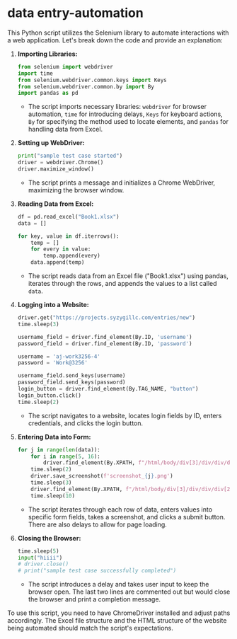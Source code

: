 # data entry-automation

This Python script utilizes the Selenium library to automate interactions with a web application. Let's break down the code and provide an explanation:

1. **Importing Libraries:**
   ```python
   from selenium import webdriver
   import time
   from selenium.webdriver.common.keys import Keys
   from selenium.webdriver.common.by import By
   import pandas as pd
   ```

   - The script imports necessary libraries: `webdriver` for browser automation, `time` for introducing delays, `Keys` for keyboard actions, `By` for specifying the method used to locate elements, and `pandas` for handling data from Excel.

2. **Setting up WebDriver:**
   ```python
   print("sample test case started")
   driver = webdriver.Chrome()
   driver.maximize_window()
   ```
   - The script prints a message and initializes a Chrome WebDriver, maximizing the browser window.

3. **Reading Data from Excel:**
   ```python
   df = pd.read_excel("Book1.xlsx")
   data = []

   for key, value in df.iterrows():
       temp = []
       for every in value:
           temp.append(every)
       data.append(temp)
   ```

   - The script reads data from an Excel file ("Book1.xlsx") using pandas, iterates through the rows, and appends the values to a list called `data`.

4. **Logging into a Website:**
   ```python
   driver.get("https://projects.syzygillc.com/entries/new")
   time.sleep(3)

   username_field = driver.find_element(By.ID, 'username')
   password_field = driver.find_element(By.ID, 'password')

   username = 'aj-work3256-4'
   password = 'Work@3256'

   username_field.send_keys(username)
   password_field.send_keys(password)
   login_button = driver.find_element(By.TAG_NAME, "button")
   login_button.click()
   time.sleep(2)
   ```
   - The script navigates to a website, locates login fields by ID, enters credentials, and clicks the login button.

5. **Entering Data into Form:**
   ```python
   for j in range(len(data)):
       for i in range(5, 16):
           driver.find_element(By.XPATH, f"/html/body/div[3]/div/div/div[2]/div/form/div/div[2]/div/div[4]/div/div[{i}]/div/input").send_keys(data[j][i - 5])
       time.sleep(2)
       driver.save_screenshot(f'screenshot_{j}.png')
       time.sleep(3)
       driver.find_element(By.XPATH, f"/html/body/div[3]/div/div/div[2]/div/form/div/div[2]/div/div[4]/div/div[16]/div/div/button").click()
       time.sleep(10)
   ```

   - The script iterates through each row of data, enters values into specific form fields, takes a screenshot, and clicks a submit button. There are also delays to allow for page loading.

6. **Closing the Browser:**
   ```python
   time.sleep(5)
   input("hiiii")
   # driver.close()
   # print("sample test case successfully completed")
   ```

   - The script introduces a delay and takes user input to keep the browser open. The last two lines are commented out but would close the browser and print a completion message.

To use this script, you need to have ChromeDriver installed and adjust paths accordingly. The Excel file structure and the HTML structure of the website being automated should match the script's expectations.
